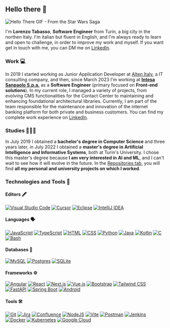 ## Hello there 👋

![Hello There GIF - From the Star Wars Saga](https://media2.giphy.com/media/v1.Y2lkPTc5MGI3NjExeGY1aXcyNWNuemVkM24zaDJnc3ZwdHljbm9jbXp5bWJ5emhmd3p4OCZlcD12MV9pbnRlcm5hbF9naWZfYnlfaWQmY3Q9Zw/3ornk57KwDXf81rjWM/giphy.gif)

I'm **Lorenzo Tabasso**, **Software Engineer** from Turin, a big city in the northen Italy. I'm italian but fluent in English, and I'm always ready to learn and open to challenge, in order to improve my work and myself.  If you want get in touch with me, you can DM me on [LinkedIn](https://www.linkedin.com/in/lorenzo-tabasso).

### Work 💻

In 2019 I started working as Junior Application Developer at [Alten Italy](https://www.alten.it/), a IT consulting company, and then, since March 2023 I'm working at **[Intesa Sanpaolo S.p.a.](https://group.intesasanpaolo.com/en/)** as a **Software Engineer** (primary focused on **Front-end solutions**). In my current role, I managed a variety of projects, from evolving CMS functionalities for the Contact Center to maintaining and enhancing foundational architectural libraries. Currently, I am part of the team responsible for the maintenance and innovation of the internet banking platform for both private and business customers. You can find my complete work experience on [LinkedIn](https://www.linkedin.com/in/lorenzo-tabasso).

### Studies 👨🏻‍🎓

In July 2019 I obtained a **bachelor's degree in Computer Science** and three years later, in July 2022 I obtained a **master's degree in Artificial Intelligence and Informative Systems**, both at Turin's University. I chose this master's degree because **I am very interested in AI and ML**, and I can't wait to see how it will evolve in the future. In the [Repositories tab](https://github.com/lorenzotabasso?tab=repositories), you will find **all my personal and university projects on which I worked**.

### Technologies and Tools 🧰

#### Editors 🖋
[![Visual Studio Code](https://custom-icon-badges.demolab.com/badge/Visual%20Studio%20Code-0078d7.svg?logo=vsc&logoColor=white)](#)
[![Cursor](https://custom-icon-badges.demolab.com/badge/Cursor-000000?logo=cursor-ai-white)](#)
[![Eclipse](https://img.shields.io/badge/Eclipse-FE7A16.svg?logo=Eclipse&logoColor=white)](#)
[![IntelliJ IDEA](https://img.shields.io/badge/IntelliJIDEA-000000.svg?logo=intellij-idea&logoColor=white)](#)

#### Languages 🗣
[![JavaScript](https://img.shields.io/badge/JavaScript-F7DF1E?logo=javascript&logoColor=000)](#)
[![TypeScript](https://img.shields.io/badge/TypeScript-3178C6?logo=typescript&logoColor=fff)](#)
[![HTML](https://img.shields.io/badge/HTML-%23E34F26.svg?logo=html5&logoColor=white)](#)
[![CSS](https://img.shields.io/badge/CSS-639?logo=css&logoColor=fff)](#)
[![Python](https://img.shields.io/badge/Python-3776AB?logo=python&logoColor=fff)](#)
[![Java](https://img.shields.io/badge/Java-%23ED8B00.svg?logo=openjdk&logoColor=white)](#)
[![Kotlin](https://img.shields.io/badge/Kotlin-%237F52FF.svg?logo=kotlin&logoColor=white)](#)
[![C](https://img.shields.io/badge/C-00599C?logo=c&logoColor=white)](#)
[![Bash](https://img.shields.io/badge/Bash-4EAA25?logo=gnubash&logoColor=fff)](#)

#### Databases 💾
[![MySQL](https://img.shields.io/badge/MySQL-4479A1?logo=mysql&logoColor=fff)](#)
[![Postgres](https://img.shields.io/badge/Postgres-%23316192.svg?logo=postgresql&logoColor=white)](#)
[![SQLite](https://img.shields.io/badge/SQLite-%2307405e.svg?logo=sqlite&logoColor=white)](#)


#### Frameworks ⚙️
[![Angular](https://img.shields.io/badge/Angular-%23DD0031.svg?logo=angular&logoColor=white)](#)
[![React](https://img.shields.io/badge/React-%2320232a.svg?logo=react&logoColor=%2361DAFB)](#)
[![Next.js](https://img.shields.io/badge/Next.js-black?logo=next.js&logoColor=white)](#)
[![Vue.js](https://img.shields.io/badge/Vue.js-4FC08D?logo=vuedotjs&logoColor=fff)](#)
[![Bootstrap](https://img.shields.io/badge/Bootstrap-7952B3?logo=bootstrap&logoColor=fff)](#)
[![Tailwind CSS](https://img.shields.io/badge/Tailwind%20CSS-%2338B2AC.svg?logo=tailwind-css&logoColor=white)](#)
[![FastAPI](https://img.shields.io/badge/FastAPI-009485.svg?logo=fastapi&logoColor=white)](#)
[![Spring Boot](https://img.shields.io/badge/Spring%20Boot-6DB33F?logo=springboot&logoColor=fff)](#)
[![Android](https://img.shields.io/badge/Android-3DDC84?logo=android&logoColor=white)](#)

#### Tools 🛠
[![Git](https://img.shields.io/badge/Git-F05032?logo=git&logoColor=fff)](#)
[![Jira](https://img.shields.io/badge/Jira-0052CC?logo=jira&logoColor=fff)](#)
[![Confluence](https://img.shields.io/badge/Confluence-172B4D?logo=confluence&logoColor=fff)](#)
[![NodeJS](https://img.shields.io/badge/Node.js-6DA55F?logo=node.js&logoColor=white)](#)
[![Vite](https://img.shields.io/badge/Vite-646CFF?logo=vite&logoColor=fff)](#)
[![Postman](https://img.shields.io/badge/Postman-FF6C37?logo=postman&logoColor=white)](#)
[![Jenkins](https://img.shields.io/badge/Jenkins-D24939?logo=jenkins&logoColor=white)](#)
[![Docker](https://img.shields.io/badge/Docker-2496ED?logo=docker&logoColor=fff)](#)
[![Kubernetes](https://img.shields.io/badge/Kubernetes-326CE5?logo=kubernetes&logoColor=fff)](#)
[![Google Cloud](https://img.shields.io/badge/Google%20Cloud-%234285F4.svg?logo=google-cloud&logoColor=white)](#)
